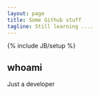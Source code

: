 ```yaml
---
layout: page
title: Some Github stuff
tagline: Still learning ....
---
```

{% include JB/setup %}

## whoami
Just a developer